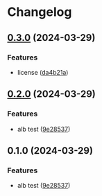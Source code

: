 # Changelog

## [0.3.0](https://github.com/autero1/monorepo-multi-release/compare/v0.2.0...v0.3.0) (2024-03-29)


### Features

* license ([da4b21a](https://github.com/autero1/monorepo-multi-release/commit/da4b21ae1ae09013d5cece0afbb6c3b99a3c1095))

## [0.2.0](https://github.com/autero1/monorepo-multi-release/compare/v0.1.0...v0.2.0) (2024-03-29)


### Features

* alb test ([9e28537](https://github.com/autero1/monorepo-multi-release/commit/9e28537f24cd8cd9bae0b7dfdd02c3d00474e411))

## 0.1.0 (2024-03-29)


### Features

* alb test ([9e28537](https://github.com/autero1/monorepo-multi-release/commit/9e28537f24cd8cd9bae0b7dfdd02c3d00474e411))
